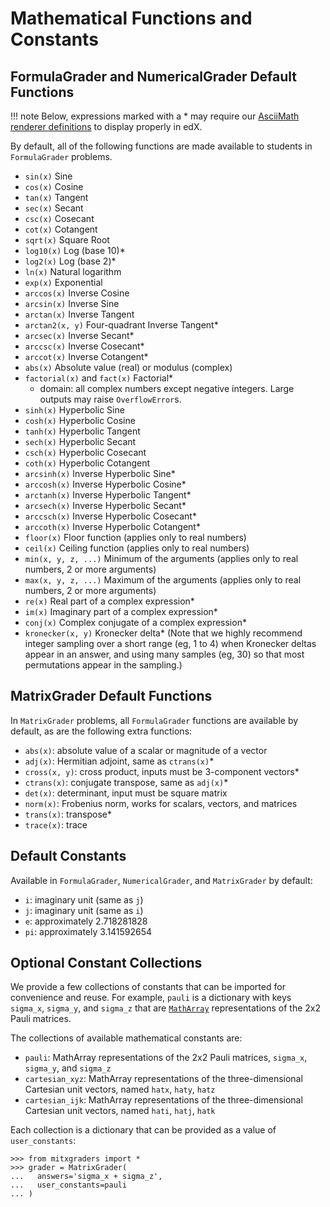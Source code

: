 # Mathematical Functions and Constants

## FormulaGrader and NumericalGrader Default Functions

!!! note
    Below, expressions marked with a * may require our [AsciiMath renderer definitions](renderer.md) to display properly in edX.

By default, all of the following functions are made available to students in `FormulaGrader` problems.

- `sin(x)` Sine
- `cos(x)` Cosine
- `tan(x)` Tangent
- `sec(x)` Secant
- `csc(x)` Cosecant
- `cot(x)` Cotangent
- `sqrt(x)` Square Root
- `log10(x)` Log (base 10)*
- `log2(x)` Log (base 2)*
- `ln(x)` Natural logarithm
- `exp(x)` Exponential
- `arccos(x)` Inverse Cosine
- `arcsin(x)` Inverse Sine
- `arctan(x)` Inverse Tangent
- `arctan2(x, y)` Four-quadrant Inverse Tangent*
- `arcsec(x)` Inverse Secant*
- `arccsc(x)` Inverse Cosecant*
- `arccot(x)` Inverse Cotangent*
- `abs(x)` Absolute value (real) or modulus (complex)
- `factorial(x)` and `fact(x)` Factorial*
    - domain: all complex numbers except negative integers. Large outputs may raise `OverflowError`s.
- `sinh(x)` Hyperbolic Sine
- `cosh(x)` Hyperbolic Cosine
- `tanh(x)` Hyperbolic Tangent
- `sech(x)` Hyperbolic Secant
- `csch(x)` Hyperbolic Cosecant
- `coth(x)` Hyperbolic Cotangent
- `arcsinh(x)` Inverse Hyperbolic Sine*
- `arccosh(x)` Inverse Hyperbolic Cosine*
- `arctanh(x)` Inverse Hyperbolic Tangent*
- `arcsech(x)` Inverse Hyperbolic Secant*
- `arccsch(x)` Inverse Hyperbolic Cosecant*
- `arccoth(x)` Inverse Hyperbolic Cotangent*
- `floor(x)` Floor function (applies only to real numbers)
- `ceil(x)` Ceiling function (applies only to real numbers)
- `min(x, y, z, ...)` Minimum of the arguments (applies only to real numbers, 2 or more arguments)
- `max(x, y, z, ...)` Maximum of the arguments (applies only to real numbers, 2 or more arguments)
- `re(x)` Real part of a complex expression*
- `im(x)` Imaginary part of a complex expression*
- `conj(x)` Complex conjugate of a complex expression*
- `kronecker(x, y)` Kronecker delta* (Note that we highly recommend integer sampling over a short range (eg, 1 to 4) when Kronecker deltas appear in an answer, and using many samples (eg, 30) so that most permutations appear in the sampling.)


## MatrixGrader Default Functions

In `MatrixGrader` problems, all `FormulaGrader` functions are available by default, as are the following extra functions:

- `abs(x)`: absolute value of a scalar or magnitude of a vector
- `adj(x)`: Hermitian adjoint, same as `ctrans(x)`*
- `cross(x, y)`: cross product, inputs must be 3-component vectors*
- `ctrans(x)`: conjugate transpose, same as `adj(x)`*
- `det(x)`: determinant, input must be square matrix
- `norm(x)`: Frobenius norm, works for scalars, vectors, and matrices
- `trans(x)`: transpose*
- `trace(x)`: trace


## Default Constants

Available in `FormulaGrader`, `NumericalGrader`, and `MatrixGrader` by default:

- `i`: imaginary unit (same as `j`)
- `j`: imaginary unit (same as `i`)
- `e`: approximately 2.718281828
- `pi`: approximately 3.141592654


## Optional Constant Collections

We provide a few collections of constants that can be imported for convenience and reuse. For example, `pauli` is a dictionary with keys `sigma_x`, `sigma_y`, and `sigma_z` that are [`MathArray`](matrix_grader/matrix_grader/#matrix-operations-and-matharrays) representations of the 2x2 Pauli matrices.

The collections of available mathematical constants are:

- `pauli`: MathArray representations of the 2x2 Pauli matrices, `sigma_x`, `sigma_y`, and `sigma_z`
- `cartesian_xyz`: MathArray representations of the three-dimensional Cartesian unit vectors, named `hatx`, `haty`, `hatz`
- `cartesian_ijk`: MathArray representations of the three-dimensional Cartesian unit vectors, named `hati`, `hatj`, `hatk`

Each collection is a dictionary that can be provided as a value of `user_constants`:

```pycon
>>> from mitxgraders import *
>>> grader = MatrixGrader(
...   answers='sigma_x + sigma_z',
...   user_constants=pauli
... )

```
